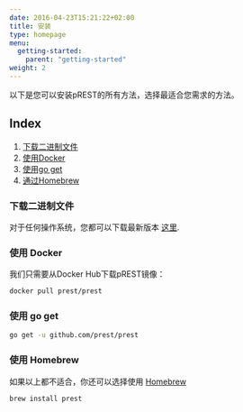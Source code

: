 ```yaml
---
date: 2016-04-23T15:21:22+02:00
title: 安装
type: homepage
menu:
  getting-started:
    parent: "getting-started"
weight: 2
---
```


以下是您可以安装pREST的所有方法，选择最适合您需求的方法。

## Index

1. [下载二进制文件](/getting-started/installation/#downloading-the-binary)
1. [使用Docker](/getting-started/installation/#with-docker)
1. [使用go get](/getting-started/installation/#using-go-get)
1. [通过Homebrew](/getting-started/installation/#with-homebrew)

### 下载二进制文件

对于任何操作系统，您都可以下载最新版本 [这里](https://github.com/prest/prest/releases/latest).

### 使用 Docker

我们只需要从Docker Hub下载pREST镜像：

```sh
docker pull prest/prest
```

### 使用 go get

```sh
go get -u github.com/prest/prest
```

### 使用 Homebrew

如果以上都不适合，你还可以选择使用 [Homebrew](https://brew.sh/)

```sh
brew install prest
```
